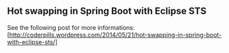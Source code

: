## Hot swapping in Spring Boot with Eclipse STS ##

See the following post for more informations:
[http://coderpills.wordpress.com/2014/05/21/hot-swapping-in-spring-boot-with-eclipse-sts/]
